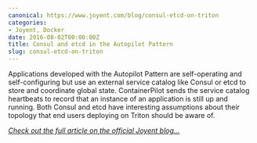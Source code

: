 ```yaml
---
canonical: https://www.joyent.com/blog/consul-etcd-on-triton
categories:
- Joyent, Docker
date: 2016-08-02T00:00:00Z
title: Consul and etcd in the Autopilot Pattern
slug: consul-etcd-on-triton
---
```


Applications developed with the Autopilot Pattern are self-operating and self-configuring but use an external service catalog like Consul or etcd to store and coordinate global state. ContainerPilot sends the service catalog heartbeats to record that an instance of an application is still up and running. Both Consul and etcd have interesting assumptions about their topology that end users deploying on Triton should be aware of.

*[Check out the full article on the official Joyent blog...](https://www.joyent.com/blog/consul-etcd-on-triton)*
